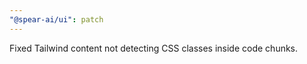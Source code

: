 ```yaml
---
"@spear-ai/ui": patch
---
```


Fixed Tailwind content not detecting CSS classes inside code chunks.
